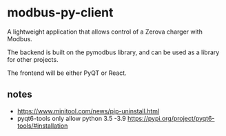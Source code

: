 # modbus-py-client

A lightweight application that allows control of a Zerova charger with Modbus.

The backend is built on the pymodbus library, and can be used as a library for other projects.

The frontend will be either PyQT or React.



## notes

 - https://www.minitool.com/news/pip-uninstall.html
 - pyqt6-tools only allow python 3.5 -3.9   https://pypi.org/project/pyqt6-tools/#installation
